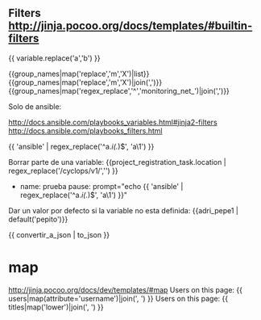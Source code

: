 ## Filters http://jinja.pocoo.org/docs/templates/#builtin-filters

{{ variable.replace('a','b') }}

{{group_names|map('replace','m','X')|list}}
{{group_names|map('replace','m','X')|join(',')}}
{{group_names|map('regex_replace','^','monitoring_net_')|join(',')}}



Solo de ansible:

http://docs.ansible.com/playbooks_variables.html#jinja2-filters
http://docs.ansible.com/playbooks_filters.html

{{ 'ansible' | regex_replace('^a.*i(.*)$', 'a\\1') }}

Borrar parte de una variable:
{{project_registration_task.location | regex_replace('/cyclops/v1/','') }}


  - name: prueba
    pause: prompt="echo {{ 'ansible' | regex_replace('^a.*i(.*)$', 'a\\1') }}"



Dar un valor por defecto si la variable no esta definida:
{{adri_pepe1 | default('pepito')}}


{{ convertir_a_json | to_json }}


# map
http://jinja.pocoo.org/docs/dev/templates/#map
Users on this page: {{ users|map(attribute='username')|join(', ') }}
Users on this page: {{ titles|map('lower')|join(', ') }}


